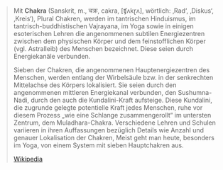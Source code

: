> Mit **Chakra** (Sanskrit, m., चक्र, cakra, [ʧʌkɽʌ], wörtlich: ‚Rad‘, ‚Diskus‘, ‚Kreis‘), Plural Chakren, werden im tantrischen Hinduismus, im tantrisch-buddhistischen Vajrayana, im Yoga sowie in einigen esoterischen Lehren die angenommenen subtilen Energiezentren zwischen dem physischen Körper und dem feinstofflichen Körper (vgl. Astralleib) des Menschen bezeichnet. Diese seien durch Energiekanäle verbunden.
>
> Sieben der Chakren, die angenommenen Hauptenergiezentren des Menschen, werden entlang der Wirbelsäule bzw. in der senkrechten Mittelachse des Körpers lokalisiert. Sie seien durch den angenommenen mittleren Energiekanal verbunden, den Sushumna-Nadi, durch den auch die Kundalini-Kraft aufsteige. Diese Kundalini, die zugrunde gelegte potentielle Kraft jedes Menschen, ruhe vor diesem Prozess „wie eine Schlange zusammengerollt“ im untersten Zentrum, dem Muladhara-Chakra. Verschiedene Lehren und Schulen variieren in ihren Auffassungen bezüglich Details wie Anzahl und genauer Lokalisation der Chakren, Meist geht man heute, besonders im Yoga, von einem System mit sieben Hauptchakren aus.
>
> [Wikipedia](https://de.wikipedia.org/wiki/Chakra)